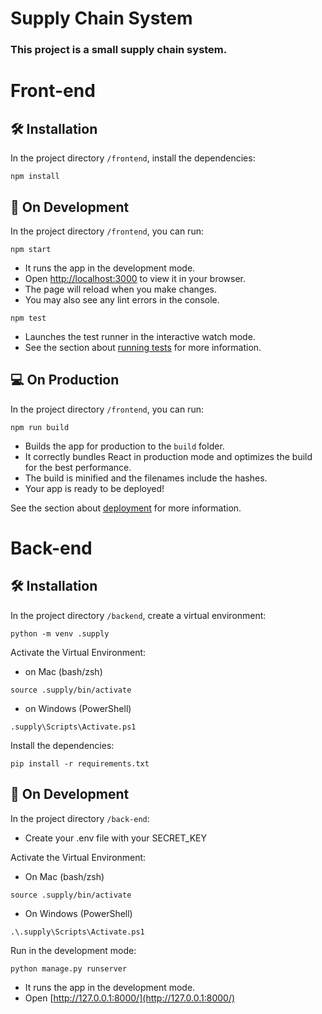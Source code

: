 # Supply Chain System
### This project is a small supply chain system.



# Front-end

## 🛠️ Installation

In the project directory `/frontend`, install the dependencies:
```
npm install
```

## 🌱 On Development

In the project directory `/frontend`, you can run:
```
npm start
```

- It runs the app in the development mode.
- Open [http://localhost:3000](http://localhost:3000) to view it in your browser.
- The page will reload when you make changes.
- You may also see any lint errors in the console.

```
npm test
```

- Launches the test runner in the interactive watch mode.
- See the section about [running tests](https://facebook.github.io/create-react-app/docs/running-tests) for more information.


## 💻 On Production

In the project directory `/frontend`, you can run:
```
npm run build
```

- Builds the app for production to the `build` folder.
- It correctly bundles React in production mode and optimizes the build for the best performance.
- The build is minified and the filenames include the hashes.
- Your app is ready to be deployed!

See the section about [deployment](https://facebook.github.io/create-react-app/docs/deployment) for more information.


# Back-end

## 🛠️ Installation

In the project directory `/backend`, create a virtual environment:
```
python -m venv .supply
```

Activate the Virtual Environment:

- on Mac (bash/zsh)
```
source .supply/bin/activate
```

- on Windows (PowerShell)
```
.supply\Scripts\Activate.ps1
```

Install the dependencies:
```
pip install -r requirements.txt
```

## 🌱 On Development

In the project directory `/back-end`:

- Create your .env file with your SECRET_KEY

Activate the Virtual Environment:

- On Mac (bash/zsh)
```
source .supply/bin/activate
```

- On Windows (PowerShell)
```
.\.supply\Scripts\Activate.ps1
```

Run in the development mode:
```
python manage.py runserver
```

- It runs the app in the development mode.
- Open [http://127.0.0.1:8000/](http://127.0.0.1:8000/)
